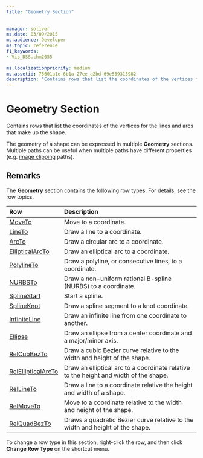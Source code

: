 ```yaml
---
title: "Geometry Section"
 
 
manager: soliver
ms.date: 03/09/2015
ms.audience: Developer
ms.topic: reference
f1_keywords:
- Vis_DSS.chm2055
 
ms.localizationpriority: medium
ms.assetid: 75601a1e-6b1a-27ee-a2bd-69e569315982
description: "Contains rows that list the coordinates of the vertices for the lines and arcs that make up the shape."
---
```


# Geometry Section

Contains rows that list the coordinates of the vertices for the lines and arcs that make up the shape. 
  
The geometry of a shape can be expressed in multiple **Geometry** sections. Multiple paths can be useful when multiple paths have different properties (e.g. [image clipping](clippingpath-cell-foreign-image-info-section.md) paths). 
  
## Remarks

The **Geometry** section contains the following row types. For details, see the row topics. 
  
|Row|Description|
|:-----|:-----|
|[MoveTo](moveto-row-geometry-section.md) <br/> |Move to a coordinate.  <br/> |
|[LineTo](lineto-row-geometry-section.md) <br/> |Draw a line to a coordinate.  <br/> |
|[ArcTo](arcto-row-geometry-section.md) <br/> |Draw a circular arc to a coordinate.  <br/> |
|[EllipticalArcTo](ellipticalarcto-row-geometry-section.md) <br/> |Draw an elliptical arc to a coordinate.  <br/> |
|[PolylineTo](polylineto-row-geometry-section.md) <br/> |Draw a polyline, or consecutive lines, to a coordinate.  <br/> |
|[NURBSTo](nurbsto-row-geometry-section.md) <br/> |Draw a non-uniform rational B-spline (NURBS) to a coordinate.  <br/> |
|[SplineStart](splinestart-row-geometry-section.md) <br/> |Start a spline.  <br/> |
|[SplineKnot](splineknot-row-geometry-section.md) <br/> |Draw a spline segment to a knot coordinate.  <br/> |
|[InfiniteLine](infiniteline-row-geometry-section.md) <br/> |Draw an infinite line from one coordinate to another.  <br/> |
|[Ellipse](ellipse-row-geometry-section.md) <br/> |Draw an ellipse from a center coordinate and a major/minor axis.  <br/> |
|[RelCubBezTo](relcubbezto-row-geometry-section.md) <br/> |Draw a cubic Bezier curve relative to the width and height of the shape.  <br/> |
|[RelEllipticalArcTo](relellipticalarcto-row-geometry-section.md) <br/> |Draw an elliptical arc to a coordinate relative to the height and width of the shape.  <br/> |
|[RelLineTo](rellineto-row-geometry-section.md) <br/> |Draw a line to a coordinate relative the height and width of a shape.  <br/> |
|[RelMoveTo](relmoveto-row-geometry-section.md) <br/> |Move to a coordinate relative to the width and height of the shape.  <br/> |
|[RelQuadBezTo](relquadbezto-row-geometry-section.md) <br/> |Draws a quadratic Bezier curve relative to the width and height of the shape.  <br/> |
   
To change a row type in this section, right-click the row, and then click **Change Row Type** on the shortcut menu. 
  

